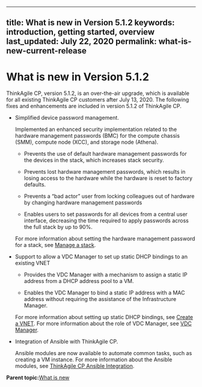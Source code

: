 
---
title: What is new in Version 5.1.2
keywords: introduction, getting started, overview
last_updated: July 22, 2020
permalink: what-is-new-current-release
---

# What is new in Version 5.1.2

ThinkAgile CP, version 5.1.2, is an over-the-air upgrade, which is available for all existing ThinkAgile CP customers after July 13, 2020. The following fixes and enhancements are included in version 5.1.2 of ThinkAgile CP.

-   Simplified device password management.

    Implemented an enhanced security implementation related to the hardware management passwords \(BMC\) for the compute chassis \(SMM\), compute node \(XCC\), and storage node \(Athena\).

    -   Prevents the use of default hardware management passwords for the devices in the stack, which increases stack security.

    -   Prevents lost hardware management passwords, which results in losing access to the hardware while the hardware is reset to factory defaults.

    -   Prevents a “bad actor” user from locking colleagues out of hardware by changing hardware management passwords

    -   Enables users to set passwords for all devices from a central user interface, decreasing the time required to apply passwords across the full stack by up to 90%.

    For more information about setting the hardware management password for a stack, see [Manage a stack](manage-a-stack.md).

-   Support to allow a VDC Manager to set up static DHCP bindings to an existing VNET

    -   Provides the VDC Manager with a mechanism to assign a static IP address from a DHCP address pool to a VM.

    -   Enables the VDC Manager to bind a static IP address with a MAC address without requiring the assistance of the Infrastructure Manager.

    For more information about setting up static DHCP bindings, see [Create a VNET](create-a-vnet-procedure.md). For more information about the role of VDC Manager, see [VDC Manager](self-service-types-of-roles-vdc-manager.md).

-   Integration of Ansible with ThinkAgile CP.

    Ansible modules are now available to automate common tasks, such as creating a VM instance. For more information about the Ansible modules, see [ThinkAgile CP Ansible Integration](ansible_intro.md).


**Parent topic:**[What is new](what-is-new.md)

